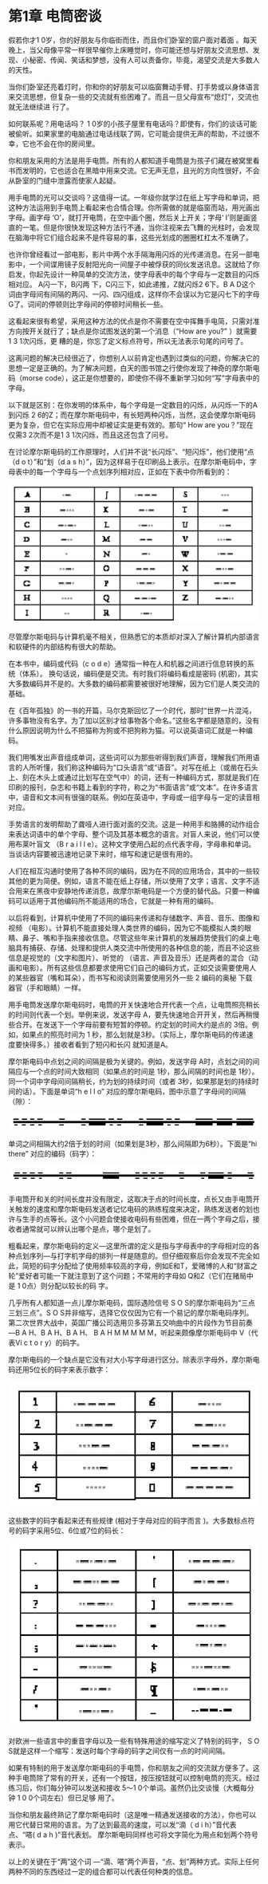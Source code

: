 # 第1章 电筒密谈

假若你才1 0岁，你的好朋友与你临街而住，而且你们卧室的窗户面对着面 。每天晚上，当父母像平常一样很早催你上床睡觉时，你可能还想与好朋友交流思想、发现、小秘密、传闻、笑话和梦想，没有人可以责备你，毕竟，渴望交流是大多数人的天性。&#x20;

当你们卧室还亮着灯时，你和你的好朋友可以临窗舞动手臂、打手势或以身体语言来交流思想，但复杂一些的交流就有些困难了。而且一旦父母宣布“熄灯”，交流也就无法继续进 行了。&#x20;

如何联系呢？用电话吗？ 1 0岁的小孩子屋里有电话吗？即使有，你们的谈话可能被偷听。如果家里的电脑通过电话线联了网，它可能会提供无声的帮助，不过很不幸，它也不会在你的房间里。

你和朋友采用的方法是用手电筒。所有的人都知道手电筒是为孩子们藏在被窝里看书而发明的，它也适合在黑暗中用来交流。它无声无息，且光的方向性很好，不会从卧室的门缝中泄露而使家人起疑。&#x20;

用手电筒的光可以交谈吗？这值得一试。一年级你就学过在纸上写字母和单词，把这种方法运用到手电筒上看起来也合情合理。你所需做的就是临窗而站，用光画出字母。画字母 ‘O’，就打开电筒，在空中画个圈，然后关上开关；字母‘ I’则是画竖直的一笔。但是你很快发现这种方法行不通，当你注视来去飞舞的光柱时，会发现在脑海中将它们组合起来不是件容易的事，这些光划成的圈圈杠杠太不准确了。&#x20;

也许你曾经看过一部电影，影片中两个水手隔海用闪烁的光传递消息。在另一部电影中，一个间谍用镜子反射阳光向一间屋子中被俘获的同伙发送讯息。这就给了你启发，你起先设计一种简单的交流方法，使字母表中的每个字母与一定数目的闪烁相对应。 A闪一下，B闪两 下，C闪三下，如此递推，Z就闪烁2 6下。B A D这个词由字母间有间隔的两闪、一闪、四闪组成，这样你不会误以为它是闪七下的字母 G了。词间的停顿则比字母间的停顿时间稍长一些。&#x20;

这看起来很有希望，采用这种方法的优点是你不需要在空中挥舞手电简，只需对准方向按开关就行了；缺点是你试图发送的第一个消息（“How are you?” ）就需要1 3 1次闪烁，更 糟的是，你忘了定义标点符号，所以无法表示句尾的问号了。

这离问题的解决已经很近了，你想别人以前肯定也遇到过类似的问题，你解决它的思想一定是正确的。为了解决问题，白天的图书馆之行使你发现了神奇的摩尔斯电码（morse code），这正是你想要的，即使你不得不重新学习如何“写”字母表中的字母。&#x20;

以下就是区别：在你发明的体系中，每个字母是一定数目的闪烁，从闪烁一下的A到闪烁 2 6的Z；而在摩尔斯电码中，有长短两种闪烁，当然，这会使摩尔斯电码更为复杂，但它在实际应用中却被证实是更有效的。那句“ How are you？”现在仅需3 2次而不是1 3 1次闪烁，而且这还包含了问号。&#x20;

在讨论摩尔斯电码的工作原理时，人们并不说“长闪烁”、“短闪烁”，他们使用“点 （d o t）”和“划（d a s h）”，因为这样易于在印刷品上表示。在摩尔斯电码中，字母表中的每一个字母与一个点划序列相对应，正如在下表中你所看到的：

![](<.gitbook/assets/image (3) (1) (1).png>)

尽管摩尔斯电码与计算机毫不相关，但熟悉它的本质却对深入了解计算机内部语言和软硬件的内部结构有很大的帮助。&#x20;

在本书中，编码或代码（c o d e）通常指一种在人和机器之间进行信息转换的系统（体系）。 换句话说，编码便是交流。有时我们将编码看成是密码 (机密)，其实大多数编码并不是的。大多数的编码都需要被很好地理解，因为它们是人类交流的基础。&#x20;

在《百年孤独》的一书的开篇，马尔克斯回忆了一个时代，那时“世界一片混沌，许多事物没有名字。为了加以区别才给事物各个命名。”这些名字都是随意的，没有什么原因说明为什么不把猫称为狗或不把狗称为猫。可以说英语词汇就是一种编码。&#x20;

我们用嘴发出声音组成单词，这些词可以为那些听得到我们声音，理解我们所用语言的人所听懂，我们称这种编码为“口头语言”或“语音”。对写在纸上（或凿在石头上、刻在木头上或通过比划写在空气中）的词，还有一种编码方式，那就是我们在印刷的报刊，杂志和书籍上看到的字符，称之为“书面语言”或“文本”。在许多语言中，语音和文本间有很强的联系。例如在英语中，字母或一组字母与一定的读音相对应。

手势语言的发明帮助了聋哑人进行面对面的交流。这是一种用手和胳膊的动作组合来表达词语中的单个字母、整个词及其基本概念的语言。对盲人来说，他们可以使用布莱叶盲文 （B r a i l l e）。这种文字使用凸起的点代表字母，字母串和单词。当谈话内容要被迅速地记录下来时，缩写和速记是很有用的。&#x20;

人们在相互沟通时使用了各种不同的编码，因为在不同的应用场合，其中的一些较其他的更为简便。例如，语言不能在纸上存储，所以使用了文字；语言、文字不适合用来在黑夜中安静地传递消息，故摩尔斯电码是一个方便的替代品。只要一种编码可以适用于其他编码所不能适用的场合，它就是一种有用的编码。

以后将看到，计算机中使用了不同的编码来传递和存储数字、声音、音乐、图像和视频 （电影）。计算机不能直接处理人类世界的编码，因为它不能模拟人类的眼睛、鼻子、嘴和手指来接收信息。尽管这些年来计算机的发展趋势使我们的桌上电脑具有捕获、存储、处理和提供人类交流中所使用的各种信息的能，而且不论这些信息是视觉的（文字和图片）、听觉的 （语言、声音及音乐）还是两者的混合（动画和电影）。所有这些信息都要求使用它们自己的编码方式，正如交谈需要使用人的某些器官（嘴和耳朵），而书写和阅读则需要使用另外一些 2 编码的奥秘 下载 器官（手和眼睛）一样。&#x20;

用手电筒发送摩尔斯电码时，电筒的开关快速地合开代表一个点，让电筒照亮稍长的时间则代表一个划。举例来说，发送字母 A，要先快速地合开开关，然后再稍慢些合开。在发送下一个字母前要有短暂的停顿。约定划的时间大约是点的 3倍。例如，如果点的照亮时间为 1 秒，那么划就是3秒。（实际上，摩尔斯电码的传递速度要快得多。）接收者看到了短闪和长闪 就知道是A。

摩尔斯电码中点划之间的间隔是极为关键的。例如，发送字母 A时，点划之间的间隔应与一个点的时间大致相同（如果点的时间是 1秒，那么间隔的时间也是 1秒）。同一个词中字母间间隔稍长，约为划的持续时间（或者 3秒，如果那是划的持续时间的话）。下面是单词“h e l l o” 对应的摩尔斯电码，图中示意了字母间的间隔（隙）：

![](<.gitbook/assets/image (4) (1) (1) (1).png>)

单词之间相隔大约2倍于划的时间（如果划是3秒，那么间隔即为6秒）。下面是“hi there” 对应的编码（码字）：

![](<.gitbook/assets/image (2) (1) (1).png>)

手电筒开和关的时间长度并没有限定，这取决于点的时间长度，点长又由手电筒开关触发的速度和摩尔斯电码发送者记忆电码的熟练程度来决定，熟练发送者的划也许与生手的点等长。这个小问题会使接收电码有些困难，但在一两个字母之后，接收者通常就可以辨认出哪个是点，哪个是划了。&#x20;

粗看起来，摩尔斯电码的定义—这里所谓的定义是指与字母表中的字母相对应的各种点划序列—与打字机字母的排列一样是随意的。但仔细观察后你会发现不完全如此，简短的码字分配给了使用频率较高的字母，例如E和T，爱赌博的人和“财富之轮”爱好者可能一下就注意到了这个问题；不常用的字母如 Q和Z（它们在赌局中是 1 0点）则分配以较长的码 字。&#x20;

几乎所有人都知道一点儿摩尔斯电码，国际遇险信号 S O S的摩尔斯电码为“三点三划三点”。S O S并非缩写，选择它仅仅因为它有一个易记的摩尔斯电码序列。第二次世界大战中，英国广播公司选用贝多芬第五交响曲中的片段作为节目前奏 —B A H、B A H、B A H、 B A H M M M M M，听起来颇像摩尔斯电码中 V（代表Vi c t o r y）的码字。&#x20;

摩尔斯电码的一个缺点是它没有对大小写字母进行区分。除表示字母外，摩尔斯电码还用5位长的码字来表示数字：

![](<.gitbook/assets/image (1) (1) (1).png>)

这些数字的码字看起来还有些规律 (相对于字母对应的码字而言 )。大多数标点符号的码字采用5位、6位或7位的码长：

![](<.gitbook/assets/image (9) (1).png>)

对欧洲一些语言中的重音字母以及一些有特殊用途的缩写定义了特别的码字， S O S就是这样一个缩写：发送时每个字母的码字之间仅有一点的时间间隔。&#x20;

如果有特制的用于发送摩尔斯电码的手电筒，你和朋友之间的交流就方便多了。这种手电筒除了常有的开关，还有一个按钮，按压按钮就可以控制电筒的亮灭。经过练习后，你们每分钟可以发送和接收 5～1 0个单词。虽然仍比交谈慢（大概每分钟 1 0 0个词左右）但已足够 用了。&#x20;

当你和朋友最终熟记了摩尔斯电码时（这是唯一精通发送接收的方法），你也可以用它代替日常用的语言。为了达到最高的速度，可以发“滴（ d i h）”音代表点、“嗒( d a h )”音代表划。 摩尔斯电码同样也可将文字简化为用点和划两个符号表示。&#x20;

以上的关键在于“两”这个词 —“滴、嗒”两个声音，“点、划”两种方式。实际上任何两种不同的东西经过一定的组合都可以代表任何种类的信息。





